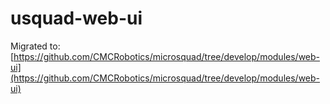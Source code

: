 # usquad-web-ui

Migrated to: [https://github.com/CMCRobotics/microsquad/tree/develop/modules/web-ui](https://github.com/CMCRobotics/microsquad/tree/develop/modules/web-ui)
